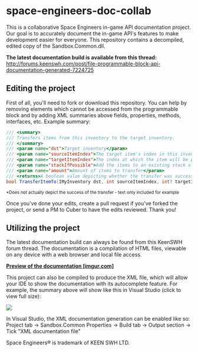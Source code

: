 # space-engineers-doc-collab
This is a collaborative Space Engineers in-game API documentation project.
Our goal is to accurately document the in-game API's features to make development easier for everyone.
This repository contains a decompiled, edited copy of the Sandbox.Common.dll.

**The latest documentation build is available from this thread:** http://forums.keenswh.com/post/file-programmable-block-api-documentation-generated-7224725

## Editing the project
First of all, you'll need to fork or download this repository.
You can help by removing elements which cannot be accessed from the programmable block and by adding XML summaries above fields, properties, methods, interfaces, etc.
Example summary:
```c#
/// <summary>
/// Transfers items from this inventory to the target inventory.
/// </summary>
/// <param name="dst">Target inventory</param>
/// <param name="sourceItemIndex">The target item's index in this inventory</param>
/// <param name="targetItemIndex">The index at which the item will be placed in the target inventory</param>
/// <param name="stackIfPossible">Add the items to an existing stack of items instead of creating a new stack</param>
/// <param name="amount">Amount of items to transfer</param>
/// <returns>A boolean value depicting whether the transfer was successful*</returns>
bool TransferItemTo(IMyInventory dst, int sourceItemIndex, int? targetItemIndex = null, bool? stackIfPossible = null, MyFixedPoint? amount = null);
```
<sup>*Does not actually depict the success of the transfer - text only included for example</sup>

Once you've done your edits, create a pull request if you've forked the project, or send a PM to Cuber to have the edits reviewed. Thank you!
## Utilizing the project
The latest documentation build can always be found from this KeenSWH forum thread. The documentation is a compilation of HTML files, viewable on any device with a web browser and local file access.

**[Preview of the documentation [imgur.com]](http://i.imgur.com/2TZxrJq.png)**

This project can also be compiled to produce the XML file, which will allow your IDE to show the documentation with its autocomplete feature.
For example, the summary above will show like this in Visual Studio (click to view full size):

![](http://i.imgur.com/hWPSJcB.png)

In Visual Studio, the XML documentation generation can be enabled like so: Project tab -> Sandbox.Common Properties -> Build tab -> Output section -> Tick "XML documentation file"


Space Engineers® is trademark of KEEN SWH LTD.
